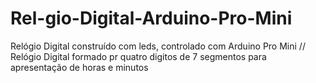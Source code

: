 # Rel-gio-Digital-Arduino-Pro-Mini
Relógio Digital construído com leds, controlado com Arduino Pro Mini
// Relógio Digital formado pr quatro digitos de 7 segmentos para apresentação de horas e minutos
